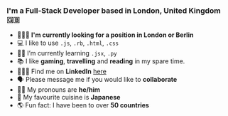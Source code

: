 ### I'm a Full-Stack Developer based in London, United Kingdom 🇬🇧

- 👨🏻‍💻 **I'm currently looking for a position in London or Berlin**
- 💻 I like to use <code>.js</code>, <code>.rb</code>, <code>.html</code>, <code>.css</code>
- 👨‍🎓 I’m currently learning <code>.jsx</code>, <code>.py</code>
- 📚 I like **gaming**, **travelling** and **reading** in my spare time.
- 👨🏻‍💼 Find me on **LinkedIn** [here](https://www.linkedin.com/in/mrshaunlennon/)
- 🗣 Please message me if you would like to **collaborate**
- 🙆‍♂️ My pronouns are **he/him**
- 🍣 My favourite cuisine is **Japanese**
- 🌎 Fun fact: I have been to over **50 countries**
